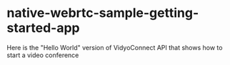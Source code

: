 # native-webrtc-sample-getting-started-app
Here is the "Hello World" version of VidyoConnect API that shows how to start a video conference
